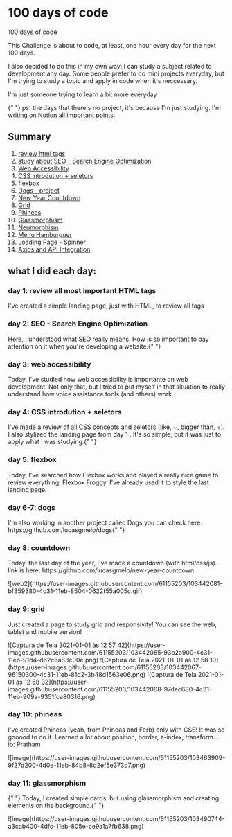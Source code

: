 <h1>100 days of code</h1> 100 days of code
      <p>
        This Challenge is about to code, at least, one hour every day for the
        next 100 days.
      </p>
      <p>
        I also decided to do this in my own way: I can study a subject related
        to development any day. Some people prefer to do mini projects everyday,
        but I'm trying to study a topic and apply in code when it's neccessary.
      </p>
      <p>I'm just someone trying to learn a bit more everyday </p>
      <p>
        {" "}
        ps: the days that there's no project, it's because I'm just studying.
        I'm writing on Notion all important points.
      </p>
      <h2>Summary</h2>
      <ol>
        <li>
          <a href="#day1">review html tags</a>
        </li>
        <li>
          <a href="#day2">study about SEO - Search Engine Optimization </a>
        </li>
        <li>
          <a href="#day3">Web Accessibility</a>
        </li>
        <li>
          <a href="#day4">CSS introdution + seletors</a>
        </li>
        <li>
          <a href="#day5">flexbox</a>
        </li>
        <li>
          <a href="#day6">Dogs - project</a>
        </li>
        <li>
          <a href="#day8">New Year Countdown </a>
        </li>
        <li>
          <a href="#day9">Grid</a>
        </li>
        <li>
          <a href="#day10">Phineas</a>
        </li>
        <li>
          <a href="#day11">Glassmorphism</a>
        </li>
        <li>
          <a href="#day12">Neumorphism</a>
        </li>
        <li>
          <a href="#day13">Menu Hamburguer</a>
        </li>
        <li>
          <a href="#day14">Loading Page - Spinner</a>
        </li>
        <li>
          <a href="#day15">Axios and API Integration</a>
        </li>
      </ol>
      <h2>what I did each day: </h2>
      <h3 id="day1"> day 1: review all most important HTML tags </h3>
      <p>
        I've created a simple landing page, just with HTML, to review all tags
      </p>
      <h3 id="day2"> day 2: SEO - Search Engine Optimization </h3>
      <p>
        Here, I understood what SEO really means. How is so important to pay
        attention on it when you're developing a website.{" "}
      </p>
      <h3 id="day3"> day 3: web accessibility </h3>
      <p>
        Today, I've studied how web accessibility is importante on web
        development. Not only that, but I tried to put myself in that situation
        to really understand how voice assistance tools (and others) work.
      </p>
      <h3 id="day4"> day 4: CSS introdution + seletors </h3>
      <p>
        I've made a review of all CSS concepts and seletors (like, ~, bigger
        than, +). I also stylized the landing page from day 1 . It's so simple,
        but it was just to apply what I was studying.{" "}
      </p>
      <h3 id="day5"> day 5: flexbox </h3>
      <p>
        Today, I've searched how Flexbox works and played a really nice game to
        review everything: Flexbox Froggy. I've already used it to style the
        last landing page.
      </p>
      <h3 id="day6"> day 6-7: dogs </h3>
      <p>
        I'm also working in another project called Dogs you can check here:
        https://github.com/lucasgmelo/dogs{" "}
      </p>
      <h3 id="day8"> day 8: countdown </h3>
      <p>
        Today, the last day of the year, I've made a countdown (with
        html/css/js). link is here:
        https://github.com/lucasgmelo/new-year-countdown
      </p>
      ![web2](https://user-images.githubusercontent.com/61155203/103442081-bf359380-4c31-11eb-8504-0622f55a005c.gif)
      <h3 id="day9"> day 9: grid </h3>
      <p>
        Just created a page to study grid and responsivity! You can see the web,
        tablet and mobile version!
      </p>
      ![Captura de Tela 2021-01-01 às 12 57
      42](https://user-images.githubusercontent.com/61155203/103442065-93b2a900-4c31-11eb-91d4-d62c6a83c00e.png)
      ![Captura de Tela 2021-01-01 às 12 58
      10](https://user-images.githubusercontent.com/61155203/103442067-96150300-4c31-11eb-81d2-3b48d1563e06.png)
      ![Captura de Tela 2021-01-01 às 12 58
      32](https://user-images.githubusercontent.com/61155203/103442068-97dec680-4c31-11eb-909a-9351fca80316.png)
      <h3 id="day10"> day 10: phineas </h3>
      <p>
        I've created Phineas (yeah, from Phineas and Ferb) only with CSS! It was
        so gooood to do it. Learned a lot about position, border, z-index,
        transform... ib: Pratham
      </p>
      ![image](https://user-images.githubusercontent.com/61155203/103463909-9f27d200-4d0e-11eb-84b8-8d2ef5e373d7.png)
      <h3 id="day11"> day 11: glassmorphism </h3>
      <p>
        {" "}
        Today, I created simple cards, but using glassmorphism and creating
        elements on the background.{" "}
      </p>
      ![image](https://user-images.githubusercontent.com/61155203/103490744-a3cab400-4dfc-11eb-805e-ce9a1a7fb638.png)
